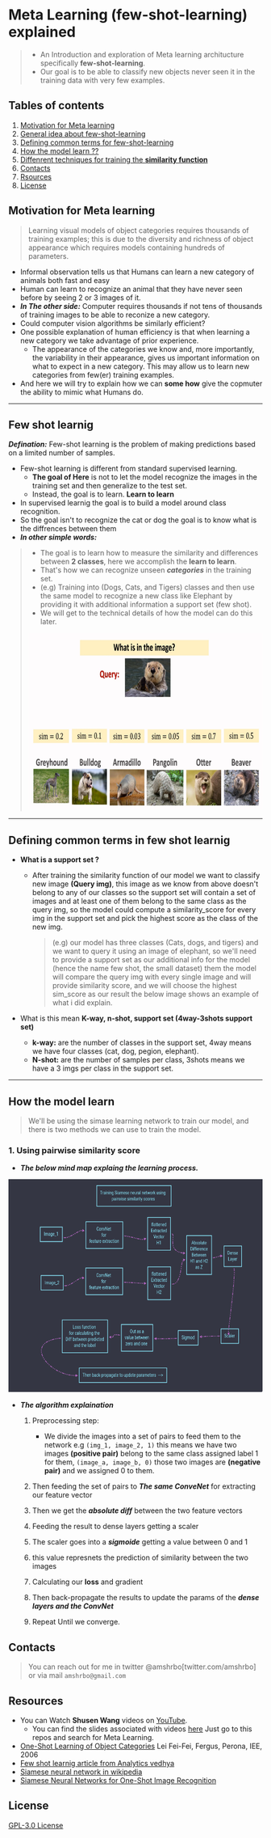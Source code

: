 # Meta Learning (few-shot-learning) explained
> - An Introduction and exploration of Meta learning architucture specifically **few-shot-learning**. 
> - Our goal is to be able to classify new objects never seen it in the training data with very few examples.

## Tables of contents
1. [Motivation for Meta learning](#motivation-for-meta-learning)
1. [General idea about few-shot-learning](#few-shot-learnig)
1. [Defining common terms for few-shot-learning](#defining-common-terms-in-few-shot-learnig)
1. [How the model learn ??](#how-the-model-learn)
1. [Diffenrent techniques for training the **similarity function**](./)
1. [Contacts](#contacts)
1. [Rsources](#resources)
1. [License](#license)

## Motivation for Meta learning
> Learning visual models of object categories requires thousands of training examples; this is due to the diversity and richness of object appearance which requires models containing hundreds of parameters.
- Informal observation tells us that Humans can learn a new category of animals both fast and easy
- Human can learn to recognize an animal that they have never seen before by seeing 2 or 3 images of it.
- ***In The other side:*** Computer requires thousands if not tens of thousands of training images to be able to reconize a new category.
- Could computer vision algorithms be similarly efficient?
- One possible explanation of human efficiency is that when learning a new category we take advantage of prior experience.
  - The appearance of the categories we know and, more importantly, the variability in their appearance, gives us important information on what to expect in a new category. This may allow us to learn new categories from few(er) training examples.
- And here we will try to explain how we can **some how** give the copmuter the ability to mimic what Humans do.

---

## Few shot learnig
***Defination:*** Few-shot learning is the problem of making predictions based on a limited number of samples. 
- Few-shot learning is different from standard supervised learning.
  - **The goal of Here** is not to let the model recognize the images in the training set and then generalize to the test set. 
  - Instead, the goal is to learn. **Learn to learn**
- In supervised learnig the goal is to build a model around class recognition.
- So the goal isn't to recognize the cat or dog the goal is to know what is the diffrences between them
- ***In other simple words:*** 
> - The goal is to learn how to measure the similarity and differences between **2 classes**, here we accomplish the **learn to learn**.
> - That's how we can recognize unseen ***categories*** in the training set.
> - (e.g) Training into (Dogs, Cats, and Tigers) classes and then use the same model to recognize a new class like Elephant by providing it with additional information a support set (few shot).
> - We will get to the technical details of how the model can do this later.
> <img src="./assets/query_and_sim.png" width="600" height="350">

---

## Defining common terms in few shot learnig
+ **What is a support set ?**
  - After training the similarity function of our model we want to classify new image **(Query img)**, this image as we know from above doesn't belong to any of our classes so the support set will contain a set of images and at least one of them belong to the same class as the query img, so the model could compute a similarity_score for every img in the support set and pick the highest score as the class of the new img.
    > (e.g) our model has three classes (Cats, dogs, and tigers) and we want to query it using an image of elephant, so we'll need to provide a support set as our  additional info for the model (hence the name few shot, the small dataset) them the model will compare the query img with every single image and will provide similarity score, and we will choose the highest sim_score as our result the below image shows an example of what i did explain.

+ What is this mean **K-way, n-shot, support set (4way-3shots support set)**
  - **k-way:** are the number of classes in the support set, 4way means we have four classes (cat, dog, pegion, elephant).
  - **N-shot:** are the number of samples per class, 3shots means we have a 3 imgs per class in the support set.

---
## How the model learn
> We'll be using the simase learning network to train our model, and there is two methods we can use to train the model.

### 1. Using pairwise similarity score
- ***The below mind map explaing the learning process.***
<img src="./assets/simaseNet_simscores.png" height="421" width="750">

- ***The algorithm explaination***
  1. Preprocessing step:
      - We divide the images into a set of pairs to feed them to the network e.g `(img_1, image_2, 1)` this means we have two images **(positive pair)** belong to the same class assigned label 1 for them, `(image_a, image_b, 0)` those two images are **(negative pair)** and we assigned 0 to them.

  1. Then feeding the set of pairs to ***The same ConveNet*** for extracting our feature vector
  1. Then we get the ***absolute diff*** between the two feature vectors 
  1. Feeding the result to dense layers getting a scaler
  1. The scaler goes into a ***sigmoide*** getting a value between 0 and 1
  1. this value represnets the prediction of similarity between the two images
  1. Calculating our **loss** and gradient
  1. Then back-propagate the results to update the params of the ***dense layers and the ConvNet***
  1. Repeat Until we converge.

## Contacts
> You can reach out for me in twitter @amshrbo[twitter.com/amshrbo] or via mail `amshrbo@gmail.com`

## Resources
- You can Watch **Shusen Wang** videos on [YouTube](https://www.youtube.com/playlist?list=PLgtf4d9zHHO8YjSSkkBT55XN8xsIvb-ku).
  - You can find the slides associated with videos [here](https://github.com/wangshusen/DeepLearning) Just go to this repos and search for Meta Learning.
- [One-Shot Learning of Object Categories](https://www.computer.org/csdl/journal/tp/2006/04/i0594/13rRUxC0SXe) Lei Fei-Fei, Fergus, Perona, IEE, 2006
- [Few shot learnig article from Analytics vedhya](https://www.analyticsvidhya.com/blog/2021/05/an-introduction-to-few-shot-learning/)
- [Siamese neural network in wikipedia](https://en.wikipedia.org/wiki/Siamese_neural_network)
- [Siamese Neural Networks for One-Shot Image Recognition](http://www.cs.toronto.edu/~gkoch/files/msc-thesis.pdf)

## License
[GPL-3.0 License](./LICENSE)
